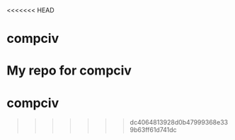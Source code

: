 <<<<<<< HEAD
# compciv
My repo for compciv
=======
compciv
=======
>>>>>>> dc4064813928d0b47999368e339b63ff61d741dc
